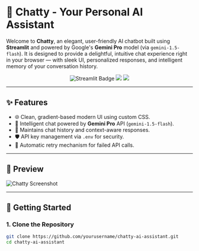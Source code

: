 

# 🤖 Chatty - Your Personal AI Assistant

Welcome to **Chatty**, an elegant, user-friendly AI chatbot built using **Streamlit** and powered by Google's **Gemini Pro** model (via `gemini-1.5-flash`). It is designed to provide a delightful, intuitive chat experience right in your browser — with sleek UI, personalized responses, and intelligent memory of your conversation history.

<div align="center">
  <img src="https://img.shields.io/badge/Built%20With-Streamlit-blue?style=for-the-badge" alt="Streamlit Badge"/>
  <img src="https://img.shields.io/badge/Model-Gemini%20-yellow?style=for-the-badge"/>
  <img src="https://img.shields.io/badge/Made%20By-Himanshu%20Singh-blue?style=for-the-badge"/>
</div>

---

## ✨ Features

- 🌐 Clean, gradient-based modern UI using custom CSS.
- 💬 Intelligent chat powered by **Gemini Pro** API (`gemini-1.5-flash`).
- 🧠 Maintains chat history and context-aware responses.
- 🛡️ API key management via `.env` for security.
- 🔁 Automatic retry mechanism for failed API calls.

---

## 📸 Preview

<!-- Add an actual screenshot of your app here -->
![Chatty Screenshot](https://your-screenshot-link.png)

---

## 🚀 Getting Started

### 1. Clone the Repository

```bash
git clone https://github.com/yourusername/chatty-ai-assistant.git
cd chatty-ai-assistant
